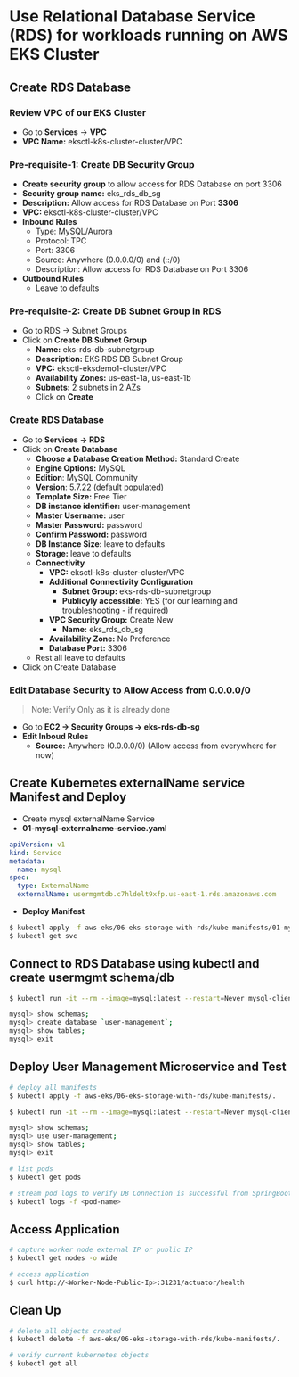 # Use Relational Database Service (RDS) for workloads running on AWS EKS Cluster

## Create RDS Database

### Review VPC of our EKS Cluster
- Go to **Services** -> **VPC**
- **VPC Name:**  eksctl-k8s-cluster-cluster/VPC

### Pre-requisite-1: Create DB Security Group
- **Create security group** to allow access for RDS Database on port 3306
- **Security group name:** eks_rds_db_sg
- **Description:** Allow access for RDS Database on Port **3306**
- **VPC:** eksctl-k8s-cluster-cluster/VPC
- **Inbound Rules**
    - Type: MySQL/Aurora
    - Protocol: TPC
    - Port: 3306
    - Source: Anywhere (0.0.0.0/0) and (::/0)
    - Description: Allow access for RDS Database on Port 3306
- **Outbound Rules**
    - Leave to defaults

### Pre-requisite-2: Create DB Subnet Group in RDS
- Go to RDS -> Subnet Groups
- Click on **Create DB Subnet Group**
    - **Name:** eks-rds-db-subnetgroup
    - **Description:** EKS RDS DB Subnet Group
    - **VPC:** eksctl-eksdemo1-cluster/VPC
    - **Availability Zones:** us-east-1a, us-east-1b
    - **Subnets:** 2 subnets in 2 AZs
    - Click on **Create**

### Create RDS Database
- Go to  **Services -> RDS**
- Click on **Create Database**
    - **Choose a Database Creation Method:** Standard Create
    - **Engine Options:** MySQL
    - **Edition**: MySQL Community
    - **Version**: 5.7.22 (default populated)
    - **Template Size:** Free Tier
    - **DB instance identifier:** user-management
    - **Master Username:** user
    - **Master Password:** password
    - **Confirm Password:** password
    - **DB Instance Size:** leave to defaults
    - **Storage:** leave to defaults
    - **Connectivity**
        - **VPC:** eksctl-k8s-cluster-cluster/VPC
        - **Additional Connectivity Configuration**
            - **Subnet Group:** eks-rds-db-subnetgroup
            - **Publicyly accessible:** YES (for our learning and troubleshooting - if required)
        - **VPC Security Group:** Create New
            - **Name:** eks_rds_db_sg
        - **Availability Zone:** No Preference
        - **Database Port:** 3306
    - Rest all leave to defaults
- Click on Create Database

### Edit Database Security to Allow Access from 0.0.0.0/0
> Note: Verify Only as it is already done
- Go to **EC2 -> Security Groups -> eks-rds-db-sg**
- **Edit Inboud Rules**
    - **Source:** Anywhere (0.0.0.0/0)  (Allow access from everywhere for now)


## Create Kubernetes externalName service Manifest and Deploy
- Create mysql externalName Service
- **01-mysql-externalname-service.yaml**
```yml
apiVersion: v1
kind: Service
metadata:
  name: mysql
spec:
  type: ExternalName
  externalName: usermgmtdb.c7hldelt9xfp.us-east-1.rds.amazonaws.com
```
- **Deploy Manifest**
```bash
$ kubectl apply -f aws-eks/06-eks-storage-with-rds/kube-manifests/01-mysql-externalname-service.yaml
$ kubectl get svc
```
## Connect to RDS Database using kubectl and create usermgmt schema/db
```bash
$ kubectl run -it --rm --image=mysql:latest --restart=Never mysql-client -- mysql -h user-management.c5sgo8o4qt95.us-east-1.rds.amazonaws.com -u user -ppassword

mysql> show schemas;
mysql> create database `user-management`;
mysql> show tables;
mysql> exit
```

## Deploy User Management Microservice and Test
```bash
# deploy all manifests
$ kubectl apply -f aws-eks/06-eks-storage-with-rds/kube-manifests/.

$ kubectl run -it --rm --image=mysql:latest --restart=Never mysql-client -- mysql -h user-management.c5sgo8o4qt95.us-east-1.rds.amazonaws.com -u user -ppassword

mysql> show schemas;
mysql> use user-management;
mysql> show tables;
mysql> exit

# list pods
$ kubectl get pods

# stream pod logs to verify DB Connection is successful from SpringBoot Application
$ kubectl logs -f <pod-name>
```
## Access Application
```bash
# capture worker node external IP or public IP
$ kubectl get nodes -o wide

# access application
$ curl http://<Worker-Node-Public-Ip>:31231/actuator/health
```

## Clean Up
```bash
# delete all objects created
$ kubectl delete -f aws-eks/06-eks-storage-with-rds/kube-manifests/.

# verify current kubernetes objects
$ kubectl get all
```
